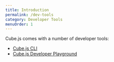 ```yaml
---
title: Introduction
permalink: /dev-tools
category: Developer Tools
menuOrder: 1
---
```


Cube.js comes with a number of developer tools:

* [Cube.js CLI][link-cli]
* [Cube.js Developer Playground][link-dev-playground]

[link-cli]: /using-the-cubejs-cli
[link-dev-playground]: /dev-tools/dev-playground
